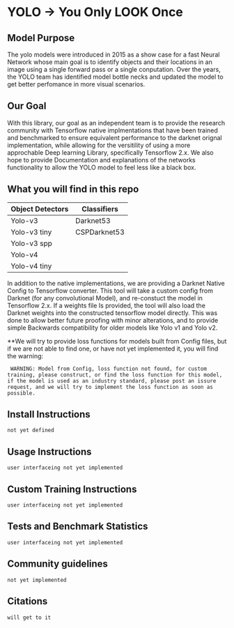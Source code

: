 # YOLO -> You Only LOOK Once

## Model Purpose 
The yolo models were introduced in 2015 as a show case for a fast Neural Network whose main goal is to identify objects and their locations in an image using a single forward pass or a single conputation. Over the years, the YOLO team has identified model bottle necks and updated the model to get better perfomance in more visual scenarios. 

## Our Goal
With this library, our goal as an independent team is to provide the research community with Tensorflow native implmentations that have been trained and benchmarked to ensure equivalent performance to the darknet orignal implementation, while allowing for the versitility of using a more approchable Deep learning Library, specifically Tensorflow 2.x. We also hope to provide Documentation and explanations of the networks functionality to allow the YOLO model to feel less like a black box. 

## What you will find in this repo

| Object Detectors | Classifiers      |
| ---------------- | ---------------- |
| Yolo-v3          | Darknet53        |
| Yolo-v3 tiny     | CSPDarknet53     |
| Yolo-v3 spp      |
| Yolo-v4          |
| Yolo-v4 tiny     |

In addition to the native implementations, we are providing a Darknet Native Config to Tensorflow converter. This tool will take a custom config from Darknet (for any convolutional Model), and re-constuct the model in Tensorflow 2.x. If a weights file Is provided, the tool will also load the Darknet weights into the constructed tensorflow model directly. This was done to allow better future proofing with minor alterations, and to provide simple Backwards compatibility for older models like Yolo v1 and Yolo v2. 

**We will try to provide loss functions for models built from Config files, but if we are not able to find one, or have not yet implemented it, you will find the warning:

``` WARNING: Model from Config, loss function not found, for custom training, please construct, or find the loss function for this model, if the model is used as an industry standard, please post an issure request, and we will try to implement the loss function as soon as possible.``` 

## Install Instructions

```not yet defined```

## Usage Instructions

```user interfaceing not yet implemented```

## Custom Training Instructions

```user interfaceing not yet implemented```

## Tests and Benchmark Statistics

```user interfaceing not yet implemented```

## Community guidelines

```not yet implemented```

## Citations

```will get to it```